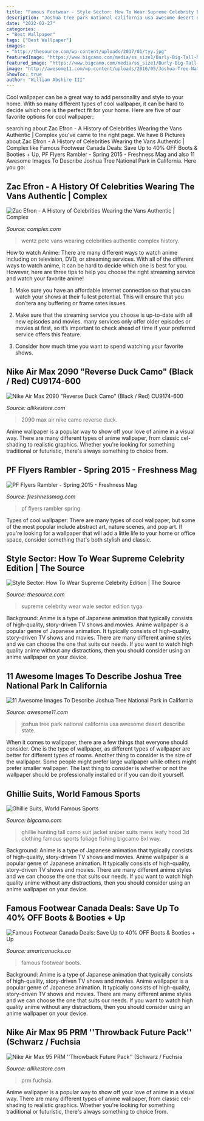 ```yaml
---
title: "Famous Footwear - Style Sector: How To Wear Supreme Celebrity Edition"
description: "Joshua tree park national california usa awesome desert describe state"
date: "2022-02-27"
categories:
- "Best Wallpaper"
tags: ["Best Wallpaper"]
images:
- "http://thesource.com/wp-content/uploads/2017/01/tyy.jpg"
featuredImage: "https://www.bigcamo.com/media/ss_size1/Burly-Big-Tall-Mens-Ghillie-Suit-Camo-All-Purpose-Hunting-Jacket-Hood-and-Pant-Leafy-3D-Sniper-Set-FOLIAGE-VIEW.jpg"
featured_image: "https://www.bigcamo.com/media/ss_size1/Burly-Big-Tall-Mens-Ghillie-Suit-Camo-All-Purpose-Hunting-Jacket-Hood-and-Pant-Leafy-3D-Sniper-Set-FOLIAGE-VIEW.jpg"
image: "http://awesome11.com/wp-content/uploads/2016/05/Joshua-Tree-National-Park-in-California.jpg"
ShowToc: true
author: "William Abshire III"
---
```



Cool wallpaper can be a great way to add personality and style to your home. With so many different types of cool wallpaper, it can be hard to decide which one is the perfect fit for your home. Here are five of our favorite options for cool wallpaper: 

	

		
searching about Zac Efron - A History of Celebrities Wearing the Vans Authentic | Complex you've came to the right page. We have 8 Pictures about Zac Efron - A History of Celebrities Wearing the Vans Authentic | Complex like Famous Footwear Canada Deals: Save Up to 40% OFF Boots &amp; Booties + Up, PF Flyers Rambler - Spring 2015 - Freshness Mag and also 11 Awesome Images To Describe Joshua Tree National Park in California. Here you go:
		
    
## Zac Efron - A History Of Celebrities Wearing The Vans Authentic | Complex

<img loading=lazy src="http://images.complex.com/complex/image/upload/c_limit,fl_progressive,q_80,w_680/jvc1hzlue8gvzwc4wqcl.jpg" onerror="this.onerror=null;this.src='https://tse3.mm.bing.net/th?id=OIP.-jS5GWEh0Bgw3L6x5n69zQAAAA&amp;pid=15.1';" alt="Zac Efron - A History of Celebrities Wearing the Vans Authentic | Complex">

_Source: complex.com_

>wentz pete vans wearing celebrities authentic complex history. 

	

How to watch Anime: There are many different ways to watch anime including on television, DVD, or streaming services.
With all of the different ways to watch anime, it can be hard to decide which one is best for you. However, here are three tips to help you choose the right streaming service and watch your favorite anime!
1. Make sure you have an affordable internet connection so that you can watch your shows at their fullest potential. This will ensure that you don’tera any buffering or frame rates issues.

2. Make sure that the streaming service you choose is up-to-date with all new episodes and movies. many services only offer older episodes or movies at first, so it’s important to check ahead of time if your preferred service offers this feature.

3. Consider how much time you want to spend watching your favorite shows.

    
## Nike Air Max 2090 &quot;Reverse Duck Camo&quot; (Black / Red) CU9174-600

<img loading=lazy src="https://www.allikestore.com/media/catalog/product/cache/1/image/1800x/040ec09b1e35df139433887a97daa66f/I/M/IMG_9213_34853.jpg" onerror="this.onerror=null;this.src='https://tse4.mm.bing.net/th?id=OIP.pRFl1hQiuiTrp4oSKkyD5wHaHa&amp;pid=15.1';" alt="Nike Air Max 2090 &quot;Reverse Duck Camo&quot; (Black / Red) CU9174-600">

_Source: allikestore.com_

>2090 max air nike camo reverse duck. 

	

Anime wallpaper is a popular way to show off your love of anime in a visual way. There are many different types of anime wallpaper, from classic cel-shading to realistic graphics. Whether you're looking for something traditional or futuristic, there's always something to choice from.

    
## PF Flyers Rambler - Spring 2015 - Freshness Mag

<img loading=lazy src="https://www.freshnessmag.com/.image/t_share/MTM2NzkyNjE4MDcxMzAzNzc3/pf-flyers-rambler-spring-2015-00.jpg" onerror="this.onerror=null;this.src='https://tse2.mm.bing.net/th?id=OIP.s7xSDv6X6FxChTAk_TyjBQHaF2&amp;pid=15.1';" alt="PF Flyers Rambler - Spring 2015 - Freshness Mag">

_Source: freshnessmag.com_

>pf flyers rambler spring. 

	

Types of cool wallpaper:
There are many types of cool wallpaper, but some of the most popular include abstract art, nature scenes, and pop art. If you're looking for a wallpaper that will add a little life to your home or office space, consider something that's both stylish and classic.

    
## Style Sector: How To Wear Supreme Celebrity Edition | The Source

<img loading=lazy src="http://thesource.com/wp-content/uploads/2017/01/tyy.jpg" onerror="this.onerror=null;this.src='https://tse1.mm.bing.net/th?id=OIP.XeAhPsUJKddXcclCbXR5dwHaLv&amp;pid=15.1';" alt="Style Sector: How To Wear Supreme Celebrity Edition | The Source">

_Source: thesource.com_

>supreme celebrity wear wale sector edition tyga. 

	

Background: Anime is a type of Japanese animation that typically consists of high-quality, story-driven TV shows and movies.
Anime wallpaper is a popular genre of Japanese animation. It typically consists of high-quality, story-driven TV shows and movies. There are many different anime styles and we can choose the one that suits our needs. If you want to watch high quality anime without any distractions, then you should consider using an anime wallpaper on your device.

    
## 11 Awesome Images To Describe Joshua Tree National Park In California

<img loading=lazy src="http://awesome11.com/wp-content/uploads/2016/05/Joshua-Tree-National-Park-in-California.jpg" onerror="this.onerror=null;this.src='https://tse4.mm.bing.net/th?id=OIP.NC3AOBqE3o8bYhi6Y3FDIAHaLG&amp;pid=15.1';" alt="11 Awesome Images To Describe Joshua Tree National Park in California">

_Source: awesome11.com_

>joshua tree park national california usa awesome desert describe state. 

	

When it comes to wallpaper, there are a few things that everyone should consider. One is the type of wallpaper, as different types of wallpaper are better for different types of rooms. Another thing to consider is the size of the wallpaper. Some people might prefer large wallpaper while others might prefer smaller wallpaper. The last thing to consider is whether or not the wallpaper should be professionally installed or if you can do it yourself.

    
## Ghillie Suits, World Famous Sports

<img loading=lazy src="https://www.bigcamo.com/media/ss_size1/Burly-Big-Tall-Mens-Ghillie-Suit-Camo-All-Purpose-Hunting-Jacket-Hood-and-Pant-Leafy-3D-Sniper-Set-FOLIAGE-VIEW.jpg" onerror="this.onerror=null;this.src='https://tse3.mm.bing.net/th?id=OIP.Ep2ypw3Oqw1GWTezdSIIJgHaK4&amp;pid=15.1';" alt="Ghillie Suits, World Famous Sports">

_Source: bigcamo.com_

>ghillie hunting tall camo suit jacket sniper suits mens leafy hood 3d clothing famous sports foliage fishing bigcamo 8xl way. 

	

Background: Anime is a type of Japanese animation that typically consists of high-quality, story-driven TV shows and movies.
Anime wallpaper is a popular genre of Japanese animation. It typically consists of high-quality, story-driven TV shows and movies. There are many different anime styles and we can choose the one that suits our needs. If you want to watch high quality anime without any distractions, then you should consider using an anime wallpaper on your device.

    
## Famous Footwear Canada Deals: Save Up To 40% OFF Boots &amp; Booties + Up

<img loading=lazy src="https://smartcanucks.ca/wp-content/uploads/2020/11/Famous_Photo-1.jpg" onerror="this.onerror=null;this.src='https://tse2.mm.bing.net/th?id=OIP.krsrE298cWURyutJTUsKtgHaHW&amp;pid=15.1';" alt="Famous Footwear Canada Deals: Save Up to 40% OFF Boots &amp; Booties + Up">

_Source: smartcanucks.ca_

>famous footwear boots. 

	

Background: Anime is a type of Japanese animation that typically consists of high-quality, story-driven TV shows and movies.
Anime wallpaper is a popular genre of Japanese animation. It typically consists of high-quality, story-driven TV shows and movies. There are many different anime styles and we can choose the one that suits our needs. If you want to watch high quality anime without any distractions, then you should consider using an anime wallpaper on your device.

    
## Nike Air Max 95 PRM &#039;&#039;Throwback Future Pack&#039;&#039; (Schwarz / Fuchsia

<img loading=lazy src="https://www.allikestore.com/media/catalog/product/cache/2/image/1800x/040ec09b1e35df139433887a97daa66f/n/i/nike_air_max_95_prm_-_538416-021_-1.jpg" onerror="this.onerror=null;this.src='https://tse3.mm.bing.net/th?id=OIP.sWZCgBConZw_1qI_0ywwhQHaHa&amp;pid=15.1';" alt="Nike Air Max 95 PRM &#039;&#039;Throwback Future Pack&#039;&#039; (Schwarz / Fuchsia">

_Source: allikestore.com_

>prm fuchsia. 

	

Anime wallpaper is a popular way to show off your love of anime in a visual way. There are many different types of anime wallpaper, from classic cel-shading to realistic graphics. Whether you're looking for something traditional or futuristic, there's always something to choice from.

